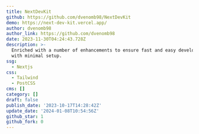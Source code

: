 ```yaml
---
title: NextDevKit
github: https://github.com/dvenomb98/NextDevKit
demo: https://next-dev-kit.vercel.app/
author: dvenomb98
author_link: https://github.com/dvenomb98
date: 2023-11-30T04:24:43.728Z
description: >-
  Enriched with a number of enhancements to ensure fast and easy development
  with minimal setup.
ssg:
  - Nextjs
css:
  - Tailwind
  - PostCSS
cms: []
category: []
draft: false
publish_date: '2023-10-17T14:28:42Z'
update_date: '2024-01-08T10:54:56Z'
github_star: 1
github_fork: 0
---
```

